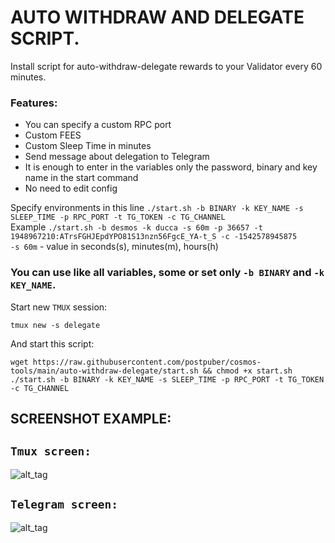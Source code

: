 # AUTO WITHDRAW AND DELEGATE SCRIPT.
Install script for auto-withdraw-delegate rewards to your Validator every 60 minutes.  
### Features:  
- You can specify a custom RPC port
- Custom FEES
- Custom Sleep Time in minutes
- Send message about delegation to Telegram
- It is enough to enter in the variables only the password, binary and key name in the start command
- No need to edit config

Specify environments in this line `./start.sh -b BINARY -k KEY_NAME -s SLEEP_TIME -p RPC_PORT -t TG_TOKEN -c TG_CHANNEL`  
Example `./start.sh -b desmos -k ducca -s 60m -p 36657 -t 1948967210:ATrsFGHJEpdYPO81S13nzn56FgcE_YA-t_S -c -1542578945875`  
`-s 60m` - value in seconds(s), minutes(m), hours(h)  
### You can use like all variables, some or set only `-b BINARY` and `-k KEY_NAME`.

Start new `TMUX` session:
```
tmux new -s delegate
```
And start this script:
```
wget https://raw.githubusercontent.com/postpuber/cosmos-tools/main/auto-withdraw-delegate/start.sh && chmod +x start.sh
./start.sh -b BINARY -k KEY_NAME -s SLEEP_TIME -p RPC_PORT -t TG_TOKEN -c TG_CHANNEL
```
## SCREENSHOT EXAMPLE: 
## `Tmux screen:`  
![alt_tag](scr/delegate.png)

## `Telegram screen:`  
![alt_tag](scr/tg.png)
